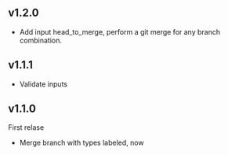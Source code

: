 ## v1.2.0

- Add input head_to_merge, perform a git merge for any branch combination.

## v1.1.1

- Validate inputs

## v1.1.0

First relase

- Merge branch with types labeled, now
